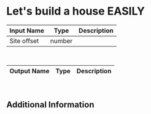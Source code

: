 

# Let's build a house EASILY



|Input Name|Type|Description|
|---|---|---|
|Site offset|number||


<br>

|Output Name|Type|Description|
|---|---|---|


<br>

## Additional Information